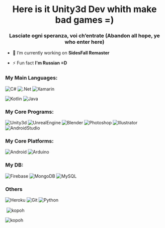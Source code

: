 <h1 align="center">Here is it Unity3d Dev whith make bad games =)</h1>
<h3 align="center">Lasciate ogni speranza, voi ch’entrate (Abandon all hope, ye who enter here)</h3>

- 🔭 I’m currently working on **SidesFall Remaster**

- ⚡ Fun fact **I'm Russian =D**

### My Main Languages: 
![C#](https://img.shields.io/badge/-C%23-090909?style=for-the-badge&logo=Csharp) ![.Net](https://img.shields.io/badge/-.Net-090909?style=for-the-badge&logo=dotNet) ![Xamarin](https://img.shields.io/badge/-Xamarin-090909?style=for-the-badge&logo=Xamarin)

![Kotlin](https://img.shields.io/badge/-Kotlin-090909?style=for-the-badge&logo=Kotlin) ![Java](https://img.shields.io/badge/-Java-090909?style=for-the-badge&logo=Java)


### My Core Programs:
![Unity3d](https://img.shields.io/badge/-Unity3d-090909?style=for-the-badge&logo=unity) ![UnrealEngine](https://img.shields.io/badge/-UnrealEngine-090909?style=for-the-badge&logo=UnrealEngine) ![Blender](https://img.shields.io/badge/-Blender-090909?style=for-the-badge&logo=Blender) ![Photoshop](https://img.shields.io/badge/-Photoshop-090909?style=for-the-badge&logo=adobephotoshop) ![Illustrator](https://img.shields.io/badge/-Illustrator-090909?style=for-the-badge&logo=adobeIllustrator) ![AndroidStudio](https://img.shields.io/badge/-AndroidStudio-090909?style=for-the-badge&logo=AndroidStudio)


### My Core Platforms:
![Android](https://img.shields.io/badge/-Android-090909?style=for-the-badge&logo=Android) ![Arduino](https://img.shields.io/badge/-Arduino-090909?style=for-the-badge&logo=Arduino)

### My DB:
![Firebase](https://img.shields.io/badge/-Firebase-090909?style=for-the-badge&logo=Firebase) ![MongoDB](https://img.shields.io/badge/-MongoDB-090909?style=for-the-badge&logo=MongoDB) ![MySQL](https://img.shields.io/badge/-SQL-090909?style=for-the-badge&logo=MySQL)

### Others
![Heroku](https://img.shields.io/badge/-Heroku-090909?style=for-the-badge&logo=Heroku) ![Git](https://img.shields.io/badge/-Git-090909?style=for-the-badge&logo=Git) ![Python](https://img.shields.io/badge/-Python-090909?style=for-the-badge&logo=Python)


<p>&nbsp;<img align="center" src="https://github-readme-stats.vercel.app/api?username=kopoh&show_icons=true&locale=en" alt="kopoh" /></p>

<p><img align="left" src="https://github-readme-stats.vercel.app/api/top-langs?username=kopoh&show_icons=true&locale=en&layout=compact" alt="kopoh" /></p>



